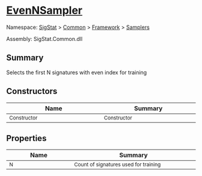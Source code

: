 # [EvenNSampler](./EvenNSampler.md)

Namespace: [SigStat]() > [Common](./../../README.md) > [Framework]() > [Samplers](./README.md)

Assembly: SigStat.Common.dll

## Summary
Selects the first N signatures with even index for training

## Constructors

| Name | Summary | 
| --- | --- | 
| <sub>Constructor</sub><img width=200/>  | <sub>Constructor</sub><img width=200/>  | <br>


## Properties

| Name | Summary | 
| --- | --- | 
| <sub>N</sub><img width=200/>  | <sub>Count of signatures used for training</sub><img width=200/>  | <br>


